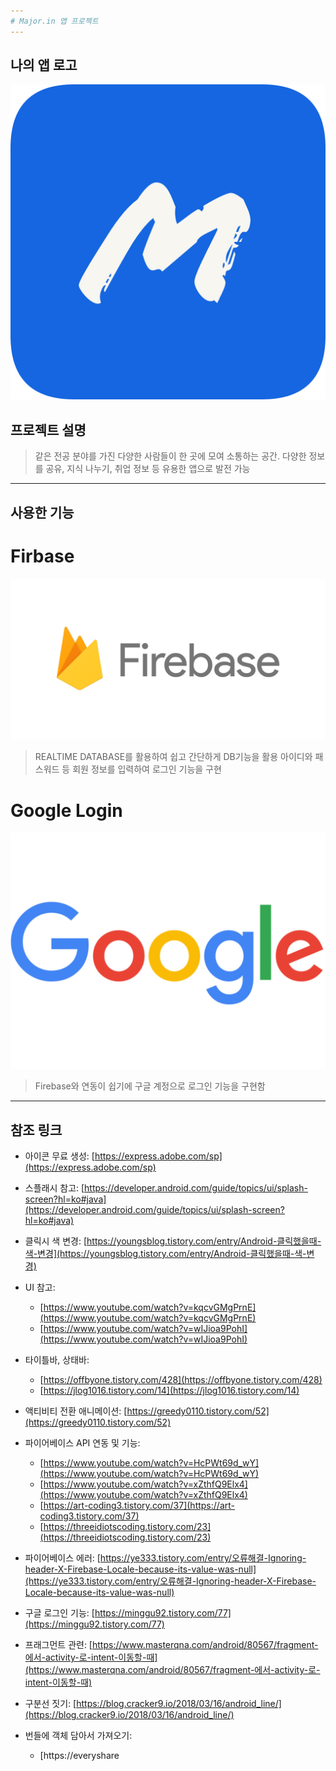 ```yaml
---
# Major.in 앱 프로젝트
---
```

## 나의 앱 로고
[![majorin](mlogo.png)]()
## 프로젝트 설명
> 같은 전공 분야를 가진 다양한 사람들이 한 곳에 모여 소통하는 공간.
> 다양한 정보를 공유, 지식 나누기, 취업 정보 등 유용한 앱으로 발전 가능
---
## 사용한 기능
# Firbase
[![Firebase](firebase.png)](https://firebase.google.com/?hl=ko)
> REALTIME DATABASE를 활용하여 쉽고 간단하게 DB기능을 활용
> 아이디와 패스워드 등 회원 정보를 입력하여 로그인 기능을 구현 
# Google Login
[![Google](pngwing.com.png)](https://www.google.com/?hl=ko)
> Firebase와 연동이 쉽기에 구글 계정으로 로그인 기능을 구현함
---
## 참조 링크
- 아이콘 무료 생성: [https://express.adobe.com/sp](https://express.adobe.com/sp)

- 스플래시 참고: [https://developer.android.com/guide/topics/ui/splash-screen?hl=ko#java](https://developer.android.com/guide/topics/ui/splash-screen?hl=ko#java)

- 클릭시 색 변경: [https://youngsblog.tistory.com/entry/Android-클릭했을때-색-변경](https://youngsblog.tistory.com/entry/Android-클릭했을때-색-변경)

- UI 참고:
  - [https://www.youtube.com/watch?v=kqcvGMgPrnE](https://www.youtube.com/watch?v=kqcvGMgPrnE)
  - [https://www.youtube.com/watch?v=wIJioa9PohI](https://www.youtube.com/watch?v=wIJioa9PohI)

- 타이틀바, 상태바:
  - [https://offbyone.tistory.com/428](https://offbyone.tistory.com/428)
  - [https://jlog1016.tistory.com/14](https://jlog1016.tistory.com/14)

- 액티비티 전환 애니메이션: [https://greedy0110.tistory.com/52](https://greedy0110.tistory.com/52)

- 파이어베이스 API 연동 및 기능:
  - [https://www.youtube.com/watch?v=HcPWt69d_wY](https://www.youtube.com/watch?v=HcPWt69d_wY)
  - [https://www.youtube.com/watch?v=xZthfQ9Elx4](https://www.youtube.com/watch?v=xZthfQ9Elx4)
  - [https://art-coding3.tistory.com/37](https://art-coding3.tistory.com/37)
  - [https://threeidiotscoding.tistory.com/23](https://threeidiotscoding.tistory.com/23)

- 파이어베이스 에러: [https://ye333.tistory.com/entry/오류해결-Ignoring-header-X-Firebase-Locale-because-its-value-was-null](https://ye333.tistory.com/entry/오류해결-Ignoring-header-X-Firebase-Locale-because-its-value-was-null)

- 구글 로그인 기능: [https://minggu92.tistory.com/77](https://minggu92.tistory.com/77)

- 프래그먼트 관련: [https://www.masterqna.com/android/80567/fragment-에서-activity-로-intent-이동할-때](https://www.masterqna.com/android/80567/fragment-에서-activity-로-intent-이동할-때)

- 구분선 짓기: [https://blog.cracker9.io/2018/03/16/android_line/](https://blog.cracker9.io/2018/03/16/android_line/)

- 번들에 객체 담아서 가져오기:
  - [https://everyshare



